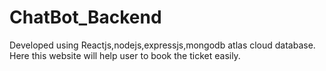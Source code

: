 # ChatBot_Backend
Developed using Reactjs,nodejs,expressjs,mongodb atlas cloud database. Here this website will help user to book the ticket easily.
